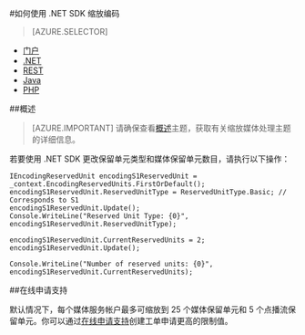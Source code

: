 <properties 
	pageTitle="如何添加编码单元" 
	description="了解如何使用 .NET 添加编码单元"  
	services="media-services" 
	documentationCenter="" 
	authors="juliako" 
	manager="erikre" 
	editor=""/>

<tags 
	ms.service="media-services" 
	ms.workload="media" 
	ms.tgt_pltfrm="na" 
	ms.devlang="na" 
	ms.topic="article" 
 	ms.date="09/01/2016" 
 	wacn.date="12/15/2016"
	ms.author="juliako;milangada;gtrifonov"/>


#如何使用 .NET SDK 缩放编码

> [AZURE.SELECTOR]
- [门户](/documentation/articles/media-services-portal-encoding-units/)
- [.NET](/documentation/articles/media-services-dotnet-encoding-units/)
- [REST](https://msdn.microsoft.com/zh-cn/library/azure/dn859236.aspx)
- [Java](https://github.com/southworkscom/azure-sdk-for-media-services-java-samples)
- [PHP](https://github.com/Azure/azure-sdk-for-php/tree/master/examples/MediaServices)

##概述

>[AZURE.IMPORTANT] 请确保查看[概述](/documentation/articles/media-services-scale-media-processing-overview/)主题，获取有关缩放媒体处理主题的详细信息。
 
若要使用 .NET SDK 更改保留单元类型和媒体保留单元数目，请执行以下操作：

	IEncodingReservedUnit encodingS1ReservedUnit = _context.EncodingReservedUnits.FirstOrDefault();
	encodingS1ReservedUnit.ReservedUnitType = ReservedUnitType.Basic; // Corresponds to S1
	encodingS1ReservedUnit.Update();
	Console.WriteLine("Reserved Unit Type: {0}", encodingS1ReservedUnit.ReservedUnitType);
	
	encodingS1ReservedUnit.CurrentReservedUnits = 2;
	encodingS1ReservedUnit.Update();
	
	Console.WriteLine("Number of reserved units: {0}", encodingS1ReservedUnit.CurrentReservedUnits);

##在线申请支持

默认情况下，每个媒体服务帐户最多可缩放到 25 个媒体保留单元和 5 个点播流保留单元。你可以通过[在线申请支持](/support/support-ticket-form/?l=zh-cn)创建工单申请更高的限制值。



<!---HONumber=Mooncake_Quality_Review_1215_2016-->